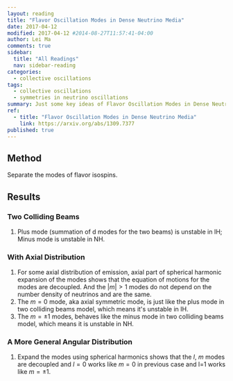 ```yaml
---
layout: reading
title: "Flavor Oscillation Modes in Dense Neutrino Media"
date: 2017-04-12
modified: 2017-04-12 #2014-08-27T11:57:41-04:00
author: Lei Ma
comments: true
sidebar:
  title: "All Readings"
  nav: sidebar-reading
categories:
  - collective oscillations
tags:
  - collective oscillations
  - symmetries in neutrino oscillations
summary: Just some key ideas of Flavor Oscillation Modes in Dense Neutrino Media, not a complete story.
ref:
  - title: "Flavor Oscillation Modes in Dense Neutrino Media"
    link: https://arxiv.org/abs/1309.7377
published: true
---
```


## Method

Separate the modes of flavor isospins.


## Results

### Two Colliding Beams

1. Plus mode (summation of d modes for the two beams) is unstable in IH; Minus mode is unstable in NH.

### With Axial Distribution

1. For some axial distribution of emission, axial part of spherical harmonic expansion of the modes shows that the equation of motions for the modes are decoupled. And the $\lvert m\rvert > 1$ modes do not depend on the number density of neutrinos and are the same.
2. The $m=0$ mode, aka axial symmetric mode, is just like the plus mode in two colliding beams model, which means it's unstable in IH.
3. The $m=\pm 1$ modes, behaves like the minus mode in two colliding beams model, which means it is unstable in NH.

### A More General Angular Distribution

1. Expand the modes using spherical harmonics shows that the $l$, $m$ modes are decoupled and $l=0$ works like $m=0$ in previous case and l=1 works like $m=\pm 1$.
